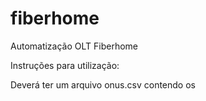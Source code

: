 # fiberhome
Automatização OLT Fiberhome

Instruções para utilização:

Deverá ter um arquivo onus.csv contendo os 
